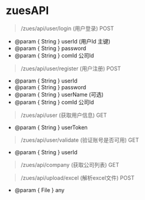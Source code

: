 # zuesAPI

>/zues/api/user/login (用户登录) POST
*   @param { String } userId (用户Id 主键)
*   @param { String } password
*   @param { String } comId 公司Id

>/zues/api/user/register (用户注册) POST
*   @param { String } userId 
*   @param { String } password
*   @param { String } userName (可选)
*   @param { String } comId 公司Id

>/zues/api/user (获取用户信息) GET
*   @param { String } userToken

>/zues/api/user/validate (验证账号是否可用) GET
*   @param { String } userId

>/zues/api/company (获取公司列表) GET

>/zues/api/upload/excel (解析excel文件) POST
*   @param { File } any